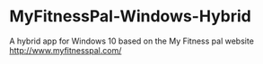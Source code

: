 # MyFitnessPal-Windows-Hybrid
A hybrid app for Windows 10 based on the My Fitness pal website http://www.myfitnesspal.com/
